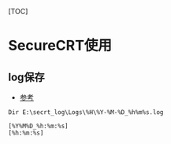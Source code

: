 [TOC]

# SecureCRT使用

## log保存

- [参考](https://www.cnblogs.com/sinsenliu/p/8883525.html)

```shell
Dir E:\secrt_log\Logs\%H\%Y-%M-%D_%h%m%s.log

[%Y%M%D_%h:%m:%s]
[%h:%m:%s]
```

